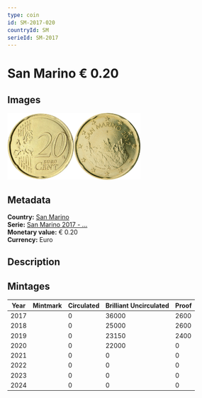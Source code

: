 ```yaml
---
type: coin
id: SM-2017-020
countryId: SM
serieId: SM-2017
---
```


# San Marino € 0.20

## Images

<img src="../../../Images/common-2007-020.webp" height="150" alt="Front image"><img src="Images/san marino-2017-020.webp" height="150" alt="Back image">

## Metadata

**Country:** [San Marino](../index.md)\
**Serie:** [San Marino 2017 - ...](index.md)\
**Monetary value:** € 0.20\
**Currency:** Euro

## Description

## Mintages

| Year | Mintmark | Circulated | Brilliant Uncirculated | Proof |
| ---- | -------- | ---------- | ---------------------- | ----- |
| 2017 |          | 0          | 36000                  | 2600  |
| 2018 |          | 0          | 25000                  | 2600  |
| 2019 |          | 0          | 23150                  | 2400  |
| 2020 |          | 0          | 22000                  | 0     |
| 2021 |          | 0          | 0                      | 0     |
| 2022 |          | 0          | 0                      | 0     |
| 2023 |          | 0          | 0                      | 0     |
| 2024 |          | 0          | 0                      | 0     |
